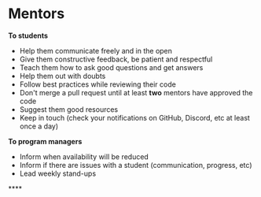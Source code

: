 # Mentors

**To students**

* Help them communicate freely and in the open
* Give them constructive feedback, be patient and respectful
* Teach them how to ask good questions and get answers
* Help them out with doubts
* Follow best practices while reviewing their code
* Don't merge a pull request until at least **two** mentors have approved the code
* Suggest them good resources
* Keep in touch \(check your notifications on GitHub, Discord, etc at least once a day\)

**To program managers**

* Inform when availability will be reduced
* Inform if there are issues with a student \(communication, progress, etc\)
* Lead weekly stand-ups

\*\*\*\*

